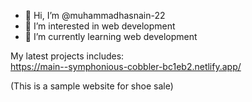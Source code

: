 - 👋 Hi, I’m @muhammadhasnain-22
- 👀 I’m interested in web development
- 🌱 I’m currently learning web development

<!---
muhammadhasnain-22/muhammadhasnain-22 is a ✨ special ✨ repository because its `README.md` (this file) appears on your GitHub profile.
You can click the Preview link to take a look at your changes.
--->
My latest projects includes:
<br>
<a href="https://main--symphonious-cobbler-bc1eb2.netlify.app/">https://main--symphonious-cobbler-bc1eb2.netlify.app/</a>
<p> (This is a sample website for shoe sale) </p>
